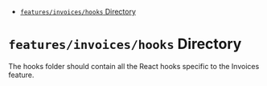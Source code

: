 <!-- START doctoc generated TOC please keep comment here to allow auto update -->
<!-- DON'T EDIT THIS SECTION, INSTEAD RE-RUN doctoc TO UPDATE -->

- [`features/invoices/hooks` Directory](#featuresinvoiceshooks-directory)

<!-- END doctoc generated TOC please keep comment here to allow auto update -->

# `features/invoices/hooks` Directory

The hooks folder should contain all the React hooks specific to the Invoices feature.
